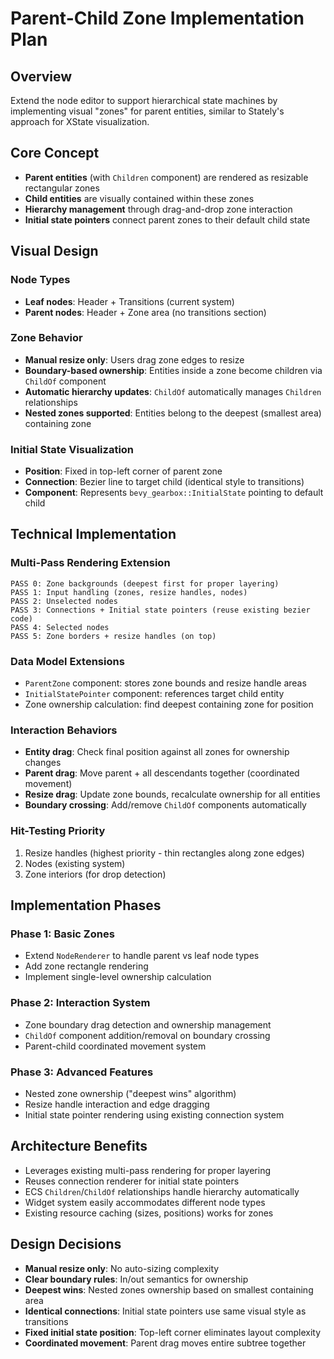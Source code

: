 # Parent-Child Zone Implementation Plan

## Overview
Extend the node editor to support hierarchical state machines by implementing visual "zones" for parent entities, similar to Stately's approach for XState visualization.

## Core Concept
- **Parent entities** (with `Children` component) are rendered as resizable rectangular zones
- **Child entities** are visually contained within these zones
- **Hierarchy management** through drag-and-drop zone interaction
- **Initial state pointers** connect parent zones to their default child state

## Visual Design

### Node Types
- **Leaf nodes**: Header + Transitions (current system)
- **Parent nodes**: Header + Zone area (no transitions section)

### Zone Behavior
- **Manual resize only**: Users drag zone edges to resize
- **Boundary-based ownership**: Entities inside a zone become children via `ChildOf` component
- **Automatic hierarchy updates**: `ChildOf` automatically manages `Children` relationships
- **Nested zones supported**: Entities belong to the deepest (smallest area) containing zone

### Initial State Visualization
- **Position**: Fixed in top-left corner of parent zone
- **Connection**: Bezier line to target child (identical style to transitions)
- **Component**: Represents `bevy_gearbox::InitialState` pointing to default child

## Technical Implementation

### Multi-Pass Rendering Extension
```
PASS 0: Zone backgrounds (deepest first for proper layering)
PASS 1: Input handling (zones, resize handles, nodes)  
PASS 2: Unselected nodes
PASS 3: Connections + Initial state pointers (reuse existing bezier code)
PASS 4: Selected nodes
PASS 5: Zone borders + resize handles (on top)
```

### Data Model Extensions
- `ParentZone` component: stores zone bounds and resize handle areas
- `InitialStatePointer` component: references target child entity
- Zone ownership calculation: find deepest containing zone for position

### Interaction Behaviors
- **Entity drag**: Check final position against all zones for ownership changes
- **Parent drag**: Move parent + all descendants together (coordinated movement)
- **Resize drag**: Update zone bounds, recalculate ownership for all entities
- **Boundary crossing**: Add/remove `ChildOf` components automatically

### Hit-Testing Priority
1. Resize handles (highest priority - thin rectangles along zone edges)
2. Nodes (existing system)
3. Zone interiors (for drop detection)

## Implementation Phases

### Phase 1: Basic Zones
- Extend `NodeRenderer` to handle parent vs leaf node types
- Add zone rectangle rendering
- Implement single-level ownership calculation

### Phase 2: Interaction System
- Zone boundary drag detection and ownership management
- `ChildOf` component addition/removal on boundary crossing
- Parent-child coordinated movement system

### Phase 3: Advanced Features
- Nested zone ownership ("deepest wins" algorithm)  
- Resize handle interaction and edge dragging
- Initial state pointer rendering using existing connection system

## Architecture Benefits
- Leverages existing multi-pass rendering for proper layering
- Reuses connection renderer for initial state pointers
- ECS `Children`/`ChildOf` relationships handle hierarchy automatically
- Widget system easily accommodates different node types
- Existing resource caching (sizes, positions) works for zones

## Design Decisions
- **Manual resize only**: No auto-sizing complexity
- **Clear boundary rules**: In/out semantics for ownership
- **Deepest wins**: Nested zones ownership based on smallest containing area
- **Identical connections**: Initial state pointers use same visual style as transitions
- **Fixed initial state position**: Top-left corner eliminates layout complexity
- **Coordinated movement**: Parent drag moves entire subtree together
